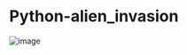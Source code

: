 # Python-alien_invasion
![image](http://github.com/yanghao102/Python-alien_invasion/raw/master/游戏画面图.png)
